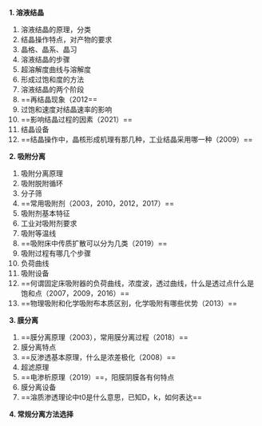 **1. 溶液结晶**

1. 溶液结晶的原理，分类
2. 结晶操作特点，对产物的要求
3. 晶格、晶系、晶习
4. 溶液结晶的步骤
5. 超溶解度曲线与溶解度
6. 形成过饱和度的方法
7. 溶液结晶的两个阶段
8. ==再结晶现象（2012==
9. 过饱和速度对结晶速率的影响
10. ==影响结晶过程的因素（2021）==
11. 结晶设备
12. ==结晶操作中，晶核形成机理有那几种，工业结晶采用哪一种（2009）==

**2. 吸附分离**

1. 吸附分离原理
2. 吸附脱附循环
3. 分子筛
4. ==常用吸附剂（2003，2010，2012，2017）==
5. 吸附剂基本特征
6. 工业对吸附剂要求
7. 吸附等温线
8. ==吸附床中传质扩散可以分为几类（2019）==
9. 吸附过程有哪几个步骤
10. 负荷曲线
11. 吸附设备
12. ==何谓固定床吸附器的负荷曲线，浓度波，透过曲线，什么是透过点什么是饱和点（2007，2009，2016）==
13. ==物理吸附和化学吸附布本质区别，化学吸附有哪些优势（2013）==

**3. 膜分离**

1. ==膜分离原理（2003），常用膜分离过程（2018）==
2. 膜分离特点
3. ==反渗透基本原理，什么是浓差极化（2008）==
5. 超滤原理
6. ==电渗析原理（2019）==，阳膜阴膜各有何特点
8. 膜分离设备
9. ==溶质渗透理论中t0是什么意思，已知D，k，如何表达==

**4. 常规分离方法选择**

